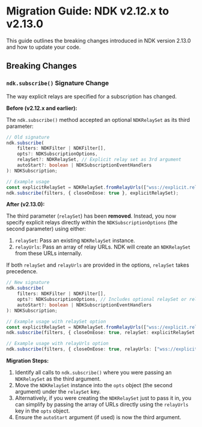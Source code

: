 # Migration Guide: NDK v2.12.x to v2.13.0

This guide outlines the breaking changes introduced in NDK version 2.13.0 and how to update your code.

## Breaking Changes

### `ndk.subscribe()` Signature Change

The way explicit relays are specified for a subscription has changed.

**Before (v2.12.x and earlier):**

The `ndk.subscribe()` method accepted an optional `NDKRelaySet` as its third parameter:

```typescript
// Old signature
ndk.subscribe(
    filters: NDKFilter | NDKFilter[],
    opts?: NDKSubscriptionOptions,
    relaySet?: NDKRelaySet, // Explicit relay set as 3rd argument
    autoStart?: boolean | NDKSubscriptionEventHandlers
): NDKSubscription;

// Example usage
const explicitRelaySet = NDKRelaySet.fromRelayUrls(["wss://explicit.relay"], ndk);
ndk.subscribe(filters, { closeOnEose: true }, explicitRelaySet);
```

**After (v2.13.0):**

The third parameter (`relaySet`) has been **removed**. Instead, you now specify explicit relays directly within the
`NDKSubscriptionOptions` (the second parameter) using either:

1. `relaySet`: Pass an existing `NDKRelaySet` instance.
2. `relayUrls`: Pass an array of relay URLs. NDK will create an `NDKRelaySet` from these URLs internally.

If both `relaySet` and `relayUrls` are provided in the options, `relaySet` takes precedence.

```typescript
// New signature
ndk.subscribe(
    filters: NDKFilter | NDKFilter[],
    opts?: NDKSubscriptionOptions, // Includes optional relaySet or relayUrls
    autoStart?: boolean | NDKSubscriptionEventHandlers
): NDKSubscription;

// Example usage with relaySet option
const explicitRelaySet = NDKRelaySet.fromRelayUrls(["wss://explicit.relay"], ndk);
ndk.subscribe(filters, { closeOnEose: true, relaySet: explicitRelaySet });

// Example usage with relayUrls option
ndk.subscribe(filters, { closeOnEose: true, relayUrls: ["wss://explicit.relay"] });
```

**Migration Steps:**

1. Identify all calls to `ndk.subscribe()` where you were passing an `NDKRelaySet` as the third argument.
2. Move the `NDKRelaySet` instance into the `opts` object (the second argument) under the `relaySet` key.
3. Alternatively, if you were creating the `NDKRelaySet` just to pass it in, you can simplify by passing the array of
   URLs directly using the `relayUrls` key in the `opts` object.
4. Ensure the `autoStart` argument (if used) is now the third argument.